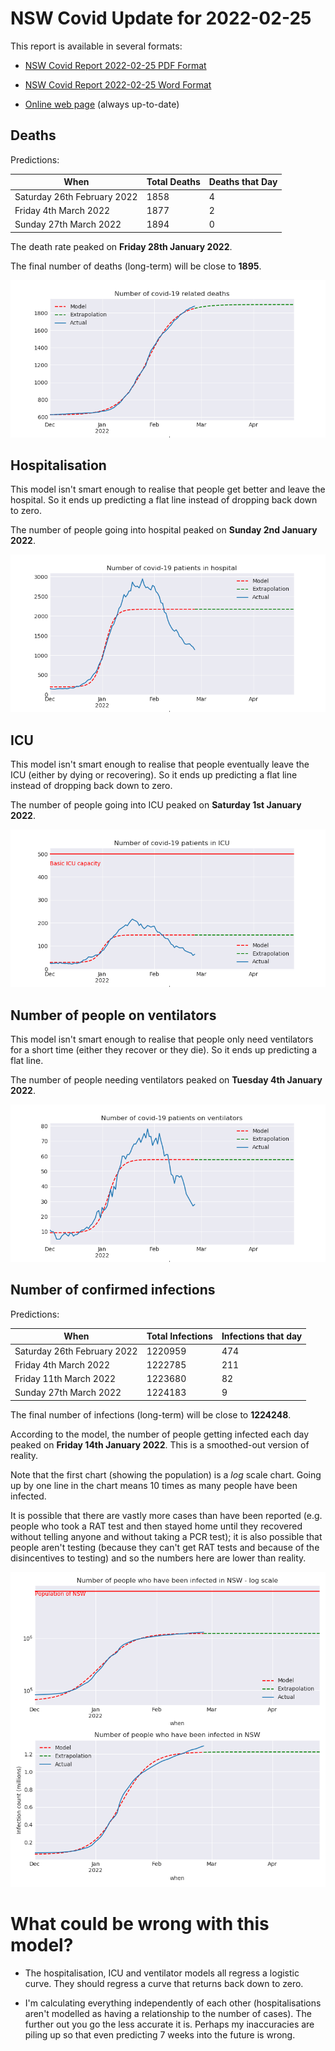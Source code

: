 # NSW Covid Update for 2022-02-25

This report is available in several formats:

- [NSW Covid Report 2022-02-25 PDF Format](https://github.com/solresol/yet-another-pandemic-prediction/raw/main/output/2022-02-25/nsw-covid-report-2022-02-25.pdf)

- [NSW Covid Report 2022-02-25 Word Format](https://github.com/solresol/yet-another-pandemic-prediction/raw/main/output/2022-02-25/nsw-covid-report-2022-02-25.docx)

- [Online web page](https://github.com/solresol/yet-another-pandemic-prediction/tree/main/output/README.md) (always up-to-date)

## Deaths

Predictions:

| When | Total Deaths | Deaths that Day |
| ---- | ------------ | --------------- |
| Saturday 26th February 2022 | 1858 | 4 |
| Friday 4th March 2022 | 1877 | 2 |
| Sunday 27th March 2022 | 1894 | 0 |

The death rate peaked on **Friday 28th January 2022**.

The final number of deaths (long-term) will
be close to **1895**.

![](2022-02-25/deaths.png)



## Hospitalisation

This model isn't smart enough to realise that people get better and leave the hospital.
So it ends up predicting a flat line instead of dropping back down to zero.

The number of people going into hospital peaked on **Sunday 2nd January 2022**.

![](2022-02-25/hospitalisation.png)

## ICU

This model isn't smart enough to realise that people eventually leave the ICU
(either by dying or recovering).
So it ends up predicting a flat line instead of dropping back down to zero.

The number of people going into ICU peaked on **Saturday 1st January 2022**.

![](2022-02-25/icu.png)

## Number of people on ventilators

This model isn't smart enough to realise that people only need ventilators for
a short time (either they recover or they die). So it ends up predicting a flat line.

The number of people needing ventilators peaked on **Tuesday 4th January 2022**.

![](2022-02-25/ventilators.png)

## Number of confirmed infections

Predictions:

| When | Total Infections | Infections that day |
| ---- | ------------ | --------------- |
| Saturday 26th February 2022 | 1220959 | 474 |
| Friday 4th March 2022 | 1222785 | 211 |
| Friday 11th March 2022 | 1223680 | 82 |
| Sunday 27th March 2022 | 1224183 | 9 |

The final number of infections (long-term) will
be close to **1224248**.


According to the model, the number of people getting infected each day peaked on **Friday 14th January 2022**. This is a smoothed-out version of reality.

Note that the first chart (showing the population) is a *log* scale chart. Going up by one line in the chart means 10 times as many people have been infected. 

It is possible that there are vastly more cases than have been
reported (e.g. people who took a RAT test and then stayed home until
they recovered without telling anyone and without taking a PCR test);
it is also possible that people aren't testing (because they can't get
RAT tests and because of the disincentives to testing) and so the
numbers here are lower than reality.


![](2022-02-25/infection.png)



# What could be wrong with this model?

- The hospitalisation, ICU and ventilator models all regress a logistic curve. They
should regress a curve that returns back down to zero.

- I'm calculating everything independently of each other (hospitalisations aren't modelled as having a relationship to the number of cases). The further out you go the less accurate it is. Perhaps my inaccuracies are piling up so that even predicting 7 weeks into the future is wrong.

